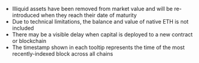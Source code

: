 - Illiquid assets have been removed from market value and will be re-introduced when they reach their date of maturity
- Due to technical limitations, the balance and value of native ETH is not included
- There may be a visible delay when capital is deployed to a new contract or blockchain
- The timestamp shown in each tooltip represents the time of the most recently-indexed block across all chains
